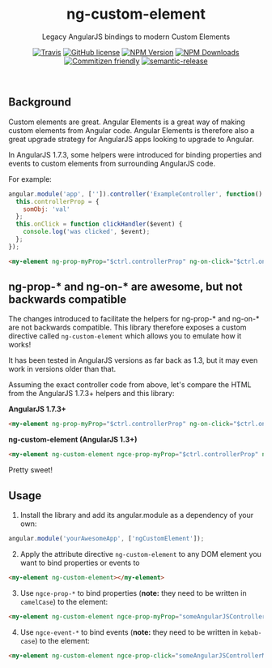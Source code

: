 <h1 align="center">ng-custom-element</h1>

<p align="center">Legacy AngularJS bindings to modern Custom Elements</p>

<p align="center">
    <a href="https://travis-ci.org/JamesHenry/ng-custom-element"><img src="https://img.shields.io/travis/JamesHenry/ng-custom-element.svg?style=flat-square" alt="Travis"/></a>
    <a href="https://github.com/JamesHenry/ng-custom-element/blob/master/LICENSE"><img src="https://img.shields.io/npm/l/ng-custom-element.svg?style=flat-square" alt="GitHub license" /></a>
    <a href="https://www.npmjs.com/package/ng-custom-element"><img src="https://img.shields.io/npm/v/ng-custom-element.svg?style=flat-square" alt="NPM Version" /></a>
    <a href="https://www.npmjs.com/package/ng-custom-element"><img src="https://img.shields.io/npm/dt/ng-custom-element.svg?style=flat-square" alt="NPM Downloads" /></a>
    <a href="http://commitizen.github.io/cz-cli/"><img src="https://img.shields.io/badge/commitizen-friendly-brightgreen.svg" alt="Commitizen friendly" /></a>
    <a href="https://github.com/semantic-release/semantic-release"><img src="https://img.shields.io/badge/%20%20%F0%9F%93%A6%F0%9F%9A%80-semantic--release-e10079.svg?style=flat-square" alt="semantic-release" /></a>
</p>

<br>

## Background

Custom elements are great. Angular Elements is a great way of making custom elements from Angular code. Angular Elements is therefore also a great upgrade strategy for AngularJS apps looking to upgrade to Angular.

In AngularJS 1.7.3, some helpers were introduced for binding properties and events to custom elements from surrounding AngularJS code.

For example:

```js
angular.module('app', ['']).controller('ExampleController', function() {
  this.controllerProp = {
    somObj: 'val'
  };
  this.onClick = function clickHandler($event) {
    console.log('was clicked', $event);
  };
});
```

```html
<my-element ng-prop-myProp="$ctrl.controllerProp" ng-on-click="$ctrl.onClick($event)"></my-element>
```

## ng-prop-\* and ng-on-\* are awesome, but not backwards compatible

The changes introduced to facilitate the helpers for ng-prop-\* and ng-on-\* are not backwards compatible. This library therefore exposes a custom directive called `ng-custom-element` which allows you to emulate how it works!

It has been tested in AngularJS versions as far back as 1.3, but it may even work in versions older than that.

Assuming the exact controller code from above, let's compare the HTML from the AngularJS 1.7.3+ helpers and this library:

**AngularJS 1.7.3+**

```html
<my-element ng-prop-myProp="$ctrl.controllerProp" ng-on-click="$ctrl.onClick($event)"></my-element>
```

**ng-custom-element (AngularJS 1.3+)**

```html
<my-element ng-custom-element ngce-prop-myProp="$ctrl.controllerProp" ngce-on-click="$ctrl.onClick($event)"></my-element>
```

Pretty sweet!

## Usage

1. Install the library and add its angular.module as a dependency of your own:

```js
angular.module('yourAwesomeApp', ['ngCustomElement']);
```

2. Apply the attribute directive `ng-custom-element` to any DOM element you want to bind properties or events to

```html
<my-element ng-custom-element></my-element>
```

3. Use `ngce-prop-*` to bind properties (**note:** they need to be written in `camelCase`) to the element:

```html
<my-element ng-custom-element ngce-prop-myProp="someAngularJSControllerProp"></my-element>
```

4. Use `ngce-event-*` to bind events (**note:** they need to be written in `kebab-case`) to the element:

```html
<my-element ng-custom-element ngce-prop-click="someAngularJSControllerMethod($event)"></my-element>
```
